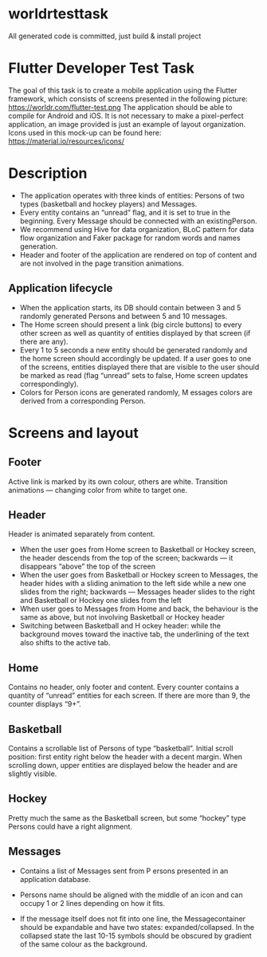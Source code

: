 # worldrtesttask

All generated code is committed, just build & install project

# Flutter Developer Test Task
 
The goal of this task is to create a mobile application using the Flutter framework, which consists of screens presented in the following picture:
https://worldr.com/flutter-test.png
The application should be able to compile for Android and iOS. It is not necessary to make a pixel-perfect application, an image provided is just an example of layout organization. Icons used in this mock-up can be found here: ​https://material.io/resources/icons/
# Description
- The application operates with three kinds of entities: ​Persons​ of two types (basketball and hockey players) and ​Messages.​
- Every entity contains an “unread” flag, and it is set to ​true​ in the beginning. Every Message​ should be connected with an existing ​Person​.
- We recommend using ​Hive​ for data organization, ​BLoC​ pattern for data flow organization and ​Faker​ package for random words and names generation.
- Header and footer of the application are rendered on top of content and are not involved in the page transition animations.
## Application lifecycle
- When the application starts, its DB should contain between 3 and 5 randomly generated ​Persons​ and between 5 and 10 messages.
- The ​Home​ screen should present a link (big circle buttons) to every other screen as well as quantity of entities displayed by that screen (if there are any).
- Every 1 to 5 seconds a new entity should be generated randomly and the home screen should accordingly be updated. If a user goes to one of the screens, entities displayed there that are visible to the user should be marked as read (flag “unread” sets to ​false​, ​Home​ screen updates correspondingly).
- Colors for ​Person​ icons are generated randomly, M​ essages​ colors are derived from a corresponding ​Person​.
  
# Screens and layout
## Footer
Active link is marked by its own colour, others are white. Transition animations — changing color from white to target one.

## Header
Header is animated separately from content.
- When the user goes from ​Home​ screen to ​Basketball​ or ​Hockey ​screen, the header
descends from the top of the screen; backwards — it disappears “above” the top of
the screen
- When the user goes from ​Basketball​ or ​Hockey​ screen to ​Messages​, the header
hides with a sliding animation to the left side while a new one slides from the right; backwards — ​Messages​ header slides to the right and ​Basketball​ or ​Hockey​ one slides from the left
- When user goes to ​Messages​ from ​Home​ and back, the behaviour is the same as above, but not involving ​Basketball​ or ​Hockey​ header
- Switching between ​Basketball​ and H​ ockey​ header: while the background moves toward the inactive tab, the underlining of the text also shifts to the active tab.
## Home
Contains no header, only footer and content. Every counter contains a quantity of “unread” entities for each screen. If there are more than 9, the counter displays “9+”.
## Basketball
Contains a scrollable list of ​Persons​ of type “basketball”. Initial scroll position: first entity right below the header with a decent margin. When scrolling down, upper entities are displayed below the header and are slightly visible.
## Hockey
Pretty much the same as the ​Basketball​ screen, but some “hockey” type ​Persons​ could have a right alignment.
## Messages
- Contains a list of ​Messages​ sent from P​ ersons​ presented in an application database.

 - Persons​ name should be aligned with the middle of an icon and can occupy 1 or 2 lines depending on how it fits.
- If the message itself does not fit into one line, the ​Message​ container should be expandable and have two states: expanded/collapsed. In the collapsed state the last 10-15 symbols should be obscured by gradient of the same colour as the background.
